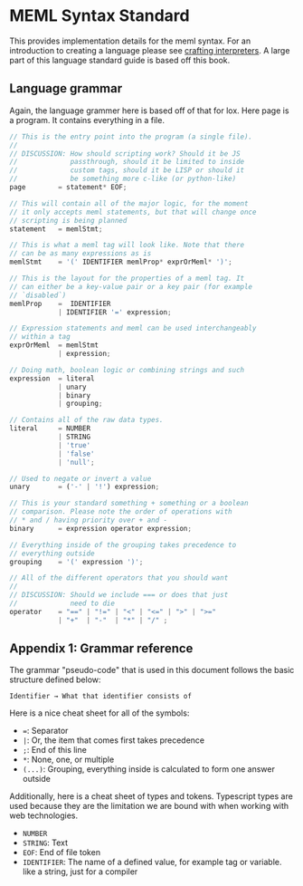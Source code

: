 # MEML Syntax Standard

This provides implementation details for the meml syntax. For an introduction to creating a language please see [crafting interpreters](https://craftinginterpreters.com/). A large part of this language standard guide is based off this book.

## Language grammar

Again, the language grammer here is based off of that for lox. Here page is a program. It contains everything in a file.

```ts
// This is the entry point into the program (a single file).
//
// DISCUSSION: How should scripting work? Should it be JS
//             passthrough, should it be limited to inside
//             custom tags, should it be LISP or should it
//             be something more c-like (or python-like)
page        = statement* EOF;

// This will contain all of the major logic, for the moment
// it only accepts meml statements, but that will change once
// scripting is being planned
statement   = memlStmt;

// This is what a meml tag will look like. Note that there
// can be as many expressions as is
memlStmt    = '(' IDENTIFIER memlProp* exprOrMeml* ')';

// This is the layout for the properties of a meml tag. It
// can either be a key-value pair or a key pair (for example
// `disabled`)
memlProp    =  IDENTIFIER
            | IDENTIFIER '=' expression;

// Expression statements and meml can be used interchangeably
// within a tag
exprOrMeml  = memlStmt
            | expression;

// Doing math, boolean logic or combining strings and such
expression  = literal
            | unary
            | binary
            | grouping;

// Contains all of the raw data types.
literal     = NUMBER
            | STRING
            | 'true'
            | 'false'
            | 'null';

// Used to negate or invert a value
unary       = ('-' | '!') expression;

// This is your standard something + something or a boolean
// comparison. Please note the order of operations with
// * and / having priority over + and -
binary      = expression operator expression;

// Everything inside of the grouping takes precedence to
// everything outside
grouping    = '(' expression ')';

// All of the different operators that you should want
//
// DISCUSSION: Should we include === or does that just
//             need to die
operator    = "==" | "!=" | "<" | "<=" | ">" | ">="
            | "+"  | "-"  | "*" | "/" ;
```

## Appendix 1: Grammar reference

The grammar "pseudo-code" that is used in this document follows the basic structure defined below:

```
Identifier → What that identifier consists of
```

Here is a nice cheat sheet for all of the symbols:

- `=`: Separator
- `|`: Or, the item that comes first takes precedence
- `;`: End of this line
- `*`: None, one, or multiple
- `(...)`: Grouping, everything inside is calculated to form one answer outside

Additionally, here is a cheat sheet of types and tokens. Typescript types are used because they are the limitation we are bound with when working with web technologies.

- `NUMBER`
- `STRING`: Text
- `EOF`: End of file token
- `IDENTIFIER`: The name of a defined value, for example tag or variable. like a string, just for a compiler
